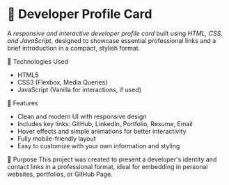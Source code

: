 # 👤 Developer Profile Card

A *responsive and interactive developer profile card* built using *HTML, CSS, and JavaScript*, designed to showcase essential professional links and a brief introduction in a compact, stylish format.

🔧 Technologies Used
- HTML5  
- CSS3 (Flexbox, Media Queries)  
- JavaScript (Vanilla for interactions, if used)

📱 Features
- Clean and modern UI with responsive design  
- Includes key links: GitHub, LinkedIn, Portfolio, Resume, Email  
- Hover effects and simple animations for better interactivity  
- Fully mobile-friendly layout  
- Easy to customize with your own information and styling

🎯 Purpose
This project was created to present a developer's identity and contact links in a professional format, ideal for embedding in personal websites, portfolios, or GitHub Page.
